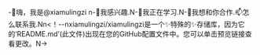-👋嗨，我是@xiamulingzi n-👀我感兴趣.N-🌱我正在学习.N-💞️我想和你合作.📫怎么联系我.Nn<！--nxiamulingzi/xiamulingzi是一个✨特殊的✨存储库，因为它的‘README.md’(此文件)出现在您的GitHub配置文件中。您可以单击预览链接查看更改。N->
